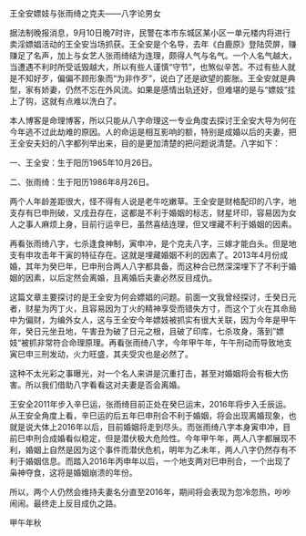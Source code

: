 王全安嫖妓与张雨绮之克夫——八字论男女

据法制晚报消息，9月10日晚7时许，民警在本市东城区某小区一单元楼内将进行卖淫嫖娼活动的王全安当场抓获。王全安是个名导，去年《白鹿原》登陆荧屏，赚赚足了名声，加上与女艺人张雨绮结为连理，颇得人气与名气。一个人名气越大，当遭遇不利时所受诋毁越大，所以有些人谨慎“守节”，也煞似辛苦。不过有些人就是不知好歹，偏偏不顾形象而“为非作歹”，说白了还是欲望的膨胀。王全安就是典型，家有娇妻，仍然不忘在外风流。如果是感情出轨还好，但难堪的是与“嫖妓”挂上了钩，这就有点难以洗白了。

本人博客是命理博客，所以只能从八字命理这一专业角度去探讨王全安大导为何在今年逃不过此劫难的原因。人的命运是相互影响的额，特别是成婚以后的夫妻，把王全安夫妇的八字都列举出来，目的是更加清楚的把问题说清楚。八字如下：

一、王全安：生于阳历1965年10月26日。

二、张雨绮：生于阳历1986年8月26日。

两个人年龄差距很大，怪不得有人说是老牛吃嫩草。王全安是财格配印的八字，地支存有巳申刑破，又戌丑存在，这都是不利于婚姻的标志，财星坏印，容易因为女人之事人麻烦上身，目前行运辛巳，虽然喜结连理，但又埋藏不利于婚姻的因素。

再看张雨绮八字，七杀逢食神制，寅申冲，是个克夫八字，三嫁才能白头。但是地支有申攻击年干寅的特征存在。这就是埋藏婚姻不利的因素了。2013年4月份成婚，其年为癸巳年，巳申刑合两人八字都具备，而这种合已然深深埋下了不利于婚姻的因素，以后定然会离婚，且离婚后夫妻必然反目成仇。

这篇文章主要探讨的是王全安为何会嫖娼的问题。前面一文我曾经探讨，壬癸日元者，财星为丙丁火，且容易因为丁火的精神享受而错失方寸，而这个丁火在其命局中为偏财，为编外女人，这与王全安今年嫖妓被抓实有很大关联，因为今年是甲午年，癸日元坐丑地，午害丑为破了日元之根，且破了印库，七杀攻身，落到”嫖妓“被抓非常符合命理原理。再看张雨绮八字，今年甲午年，午午刑动而导致地支寅巳申三刑发动，火力旺盛，其夫受灾也是必然了。

这种不太光彩之事曝光，对一个名人来讲是沉重打击，甚至对婚姻将会有极大伤害。所以我们借助八字看看这对夫妻是否会离婚。

王安全2011年步入辛巳运，张雨绮目前正处在癸巳运末，2016年将步入壬辰运。从王安全角度上看，辛巳运的后五年巳申刑合不利于婚姻，将会出现离婚现象，也就是说大体上2016年以后，目前婚姻将走到尽头。而张雨绮八字本身寅申冲，目前巳申刑合成婚看似稳定，但是潜伏极大危险性。今年甲午年，两人八字都展现不利，婚姻上自然是因为这个事件而潜伏危机，明年为乙未年，两人八字仍然存有不利于婚姻信息。而踏入2016年丙申年以后，一个地支两对巳申刑合，一个出现了枭神夺食，这将是婚姻崩溃的年份。

所以，两个人仍然会维持夫妻名分直至2016年，期间将会表现为忽冷忽热，吵吵闹闹。最终走上反目成仇之路。

甲午年秋

